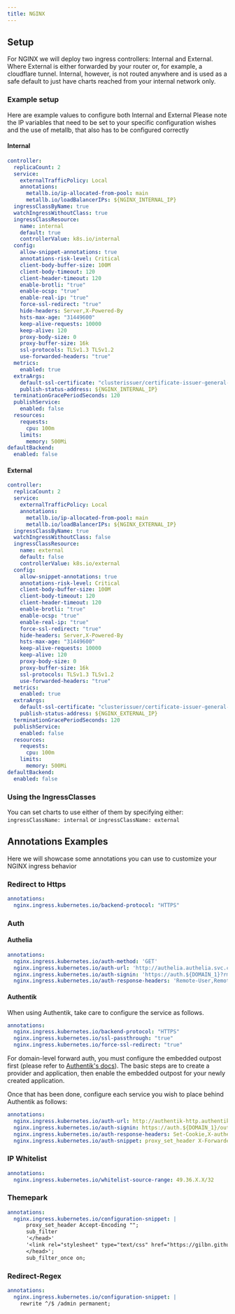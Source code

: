```yaml
---
title: NGINX
---
```


## Setup

For NGINX we will deploy two ingress controllers: Internal and External.
Where External is either forwarded by your router or, for example, a cloudflare tunnel.
Internal, however, is not routed anywhere and is used as a safe default to just have charts reached from your internal network only.

### Example setup

Here are example values to configure both Internal and External
Please note the IP variables that need to be set to your specific configuration wishes and the use of metallb, that also has to be configured correctly

#### Internal

```yaml
controller:
  replicaCount: 2
  service:
    externalTrafficPolicy: Local
    annotations:
      metallb.io/ip-allocated-from-pool: main
      metallb.io/loadBalancerIPs: ${NGINX_INTERNAL_IP}
  ingressClassByName: true
  watchIngressWithoutClass: true
  ingressClassResource:
    name: internal
    default: true
    controllerValue: k8s.io/internal
  config:
    allow-snippet-annotations: true
    annotations-risk-level: Critical
    client-body-buffer-size: 100M
    client-body-timeout: 120
    client-header-timeout: 120
    enable-brotli: "true"
    enable-ocsp: "true"
    enable-real-ip: "true"
    force-ssl-redirect: "true"
    hide-headers: Server,X-Powered-By
    hsts-max-age: "31449600"
    keep-alive-requests: 10000
    keep-alive: 120
    proxy-body-size: 0
    proxy-buffer-size: 16k
    ssl-protocols: TLSv1.3 TLSv1.2
    use-forwarded-headers: "true"
  metrics:
    enabled: true
  extraArgs:
    default-ssl-certificate: "clusterissuer/certificate-issuer-general-wildcard"
    publish-status-address: ${NGINX_INTERNAL_IP}
  terminationGracePeriodSeconds: 120
  publishService:
    enabled: false
  resources:
    requests:
      cpu: 100m
    limits:
      memory: 500Mi
defaultBackend:
  enabled: false
```

#### External

```yaml
controller:
  replicaCount: 2
  service:
    externalTrafficPolicy: Local
    annotations:
      metallb.io/ip-allocated-from-pool: main
      metallb.io/loadBalancerIPs: ${NGINX_EXTERNAL_IP}
  ingressClassByName: true
  watchIngressWithoutClass: false
  ingressClassResource:
    name: external
    default: false
    controllerValue: k8s.io/external
  config:
    allow-snippet-annotations: true
    annotations-risk-level: Critical
    client-body-buffer-size: 100M
    client-body-timeout: 120
    client-header-timeout: 120
    enable-brotli: "true"
    enable-ocsp: "true"
    enable-real-ip: "true"
    force-ssl-redirect: "true"
    hide-headers: Server,X-Powered-By
    hsts-max-age: "31449600"
    keep-alive-requests: 10000
    keep-alive: 120
    proxy-body-size: 0
    proxy-buffer-size: 16k
    ssl-protocols: TLSv1.3 TLSv1.2
    use-forwarded-headers: "true"
  metrics:
    enabled: true
  extraArgs:
    default-ssl-certificate: "clusterissuer/certificate-issuer-general-wildcard"
    publish-status-address: ${NGINX_EXTERNAL_IP}
  terminationGracePeriodSeconds: 120
  publishService:
    enabled: false
  resources:
    requests:
      cpu: 100m
    limits:
      memory: 500Mi
defaultBackend:
  enabled: false
```

### Using the IngressClasses

You can set charts to use either of them by specifying either:
`ingressClassName: internal`
or
`ingressClassName: external`

## Annotations Examples

Here we will showcase some annotations you can use to customize your NGINX ingress behavior

### Redirect to Https

```yaml
annotations:
  nginx.ingress.kubernetes.io/backend-protocol: "HTTPS"
```

### Auth

#### Authelia

```yaml
annotations:
  nginx.ingress.kubernetes.io/auth-method: 'GET'
  nginx.ingress.kubernetes.io/auth-url: 'http://authelia.authelia.svc.cluster.local:9091/api/verify'
  nginx.ingress.kubernetes.io/auth-signin: 'https://auth.${DOMAIN_1}?rm=$request_method'
  nginx.ingress.kubernetes.io/auth-response-headers: 'Remote-User,Remote-Name,Remote-Groups,Remote-Email'
```

#### Authentik

When using Authentik, take care to configure the service as follows.

```yaml
annotations:
  nginx.ingress.kubernetes.io/backend-protocol: "HTTPS"
  nginx.ingress.kubernetes.io/ssl-passthrough: "true"
  nginx.ingress.kubernetes.io/force-ssl-redirect: "true"
```

For domain-level forward auth, you must configure the embedded outpost first (please refer to
[Authentik's docs](https://truecharts.org/charts/stable/authentik/how_to/)). The basic steps are
to create a provider and application, then enable the embedded outpost for your newly created application.

Once that has been done, configure each service you wish to place behind Authentik as follows:

```yaml
annotations:
  nginx.ingress.kubernetes.io/auth-url: http://authentik-http.authentik.svc.cluster.local:10230/outpost.goauthentik.io/auth/nginx
  nginx.ingress.kubernetes.io/auth-signin: https://auth.${DOMAIN_1}/outpost.goauthentik.io/start?rd=$scheme://$http_host$escaped_request_uri
  nginx.ingress.kubernetes.io/auth-response-headers: Set-Cookie,X-authentik-username,X-authentik-groups,X-authentik-entitlements,X-authentik-email,X-authentik-name,X-authentik-uid
  nginx.ingress.kubernetes.io/auth-snippet: proxy_set_header X-Forwarded-Host $http_host;
```

### IP Whitelist

```yaml
annotations:
  nginx.ingress.kubernetes.io/whitelist-source-range: 49.36.X.X/32
```

### Themepark

```yaml
annotations:
  nginx.ingress.kubernetes.io/configuration-snippet: |
      proxy_set_header Accept-Encoding "";
      sub_filter
      '</head>'
      '<link rel="stylesheet" type="text/css" href="https://gilbn.github.io/theme.park/CSS/themes/APP_NAME/THEME.css">
      </head>';
      sub_filter_once on;
```

### Redirect-Regex

```yaml
annotations:
  nginx.ingress.kubernetes.io/configuration-snippet: |
    rewrite ^/$ /admin permanent;
```
